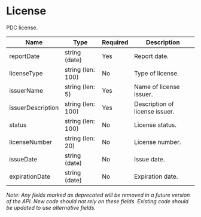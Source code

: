 # License

PDC license.

| Name | Type | Required | Description |
| - | - | - | - |
| reportDate | string (date) | Yes | Report date. |
| licenseType | string (len: 100) | No | Type of license. |
| issuerName | string (len: 5) | Yes | Name of license issuer. |
| issuerDescription | string (len: 100) | Yes | Description of license issuer. |
| status | string (len: 100) | No | License status. |
| licenseNumber | string (len: 20) | No | License number. |
| issueDate | string (date) | No | Issue date. |
| expirationDate | string (date) | No | Expiration date. |

*Note: Any fields marked as deprecated will be removed in a future version of the API. New code should not rely on these fields. Existing code should be updated to use alternative fields.*
